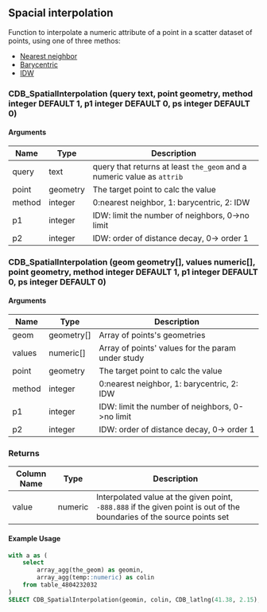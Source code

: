 ## Spacial interpolation

Function to interpolate a numeric attribute of a point in a scatter dataset of points, using one of three methos:

* [Nearest neighbor](https://en.wikipedia.org/wiki/Nearest-neighbor_interpolation)
* [Barycentric](https://en.wikipedia.org/wiki/Barycentric_coordinate_system)
* [IDW](https://en.wikipedia.org/wiki/Inverse_distance_weighting)

### CDB_SpatialInterpolation (query text, point geometry, method integer DEFAULT 1, p1 integer DEFAULT 0, ps integer DEFAULT 0)

#### Arguments

| Name | Type | Description |
|------|------|-------------|
| query   | text | query that returns at least `the_geom` and a numeric value as `attrib` |
| point   | geometry | The target point to calc the value |
| method   | integer     | 0:nearest neighbor, 1: barycentric, 2: IDW|
| p1   | integer     | IDW: limit the number of neighbors, 0->no limit|
| p2   | integer     | IDW: order of distance decay, 0-> order 1|

### CDB_SpatialInterpolation (geom geometry[], values numeric[], point geometry, method integer DEFAULT 1, p1 integer DEFAULT 0, ps integer DEFAULT 0)

#### Arguments

| Name | Type | Description |
|------|------|-------------|
| geom   | geometry[]  | Array of points's geometries |
| values | numeric[]   | Array of points' values for the param under study|
| point   | geometry | The target point to calc the value |
| method   | integer     | 0:nearest neighbor, 1: barycentric, 2: IDW|
| p1   | integer     | IDW: limit the number of neighbors, 0->no limit|
| p2   | integer     | IDW: order of distance decay, 0-> order 1|

### Returns

| Column Name | Type | Description |
|-------------|------|-------------|
| value  | numeric | Interpolated value at the given point, `-888.888` if the given point is out of the boundaries of the source points set |


#### Example Usage

```sql
with a as (
    select
        array_agg(the_geom) as geomin,
        array_agg(temp::numeric) as colin
    from table_4804232032
)
SELECT CDB_SpatialInterpolation(geomin, colin, CDB_latlng(41.38, 2.15),1) FROM a;
```
